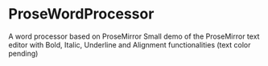 # ProseWordProcessor
A word processor based on ProseMirror
Small demo of the ProseMirror text editor with Bold, Italic, Underline and Alignment functionalities (text color pending)
